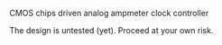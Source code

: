 CMOS chips driven analog ampmeter clock controller

The design is untested (yet). Proceed at your own risk.